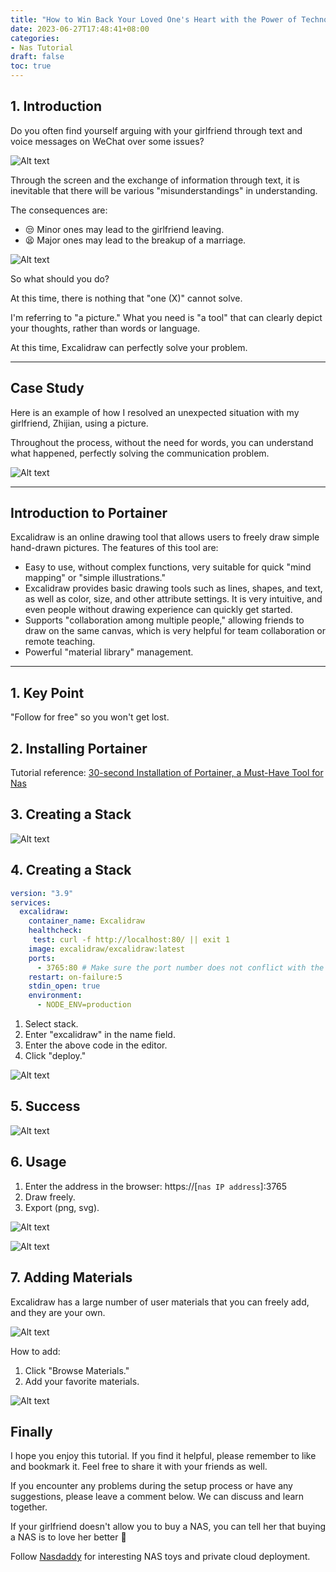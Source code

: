 ```yaml
---
title: "How to Win Back Your Loved One's Heart with the Power of Technology: I Used Excalidraw to Make Her Understand My Heart"
date: 2023-06-27T17:48:41+08:00
categories:
- Nas Tutorial
draft: false
toc: true
---
```


## 1. Introduction

Do you often find yourself arguing with your girlfriend through text and voice messages on WeChat over some issues?

![Alt text](https://img-nasdaddy.liuxingoo.cn/img/202305291425520.gif "Pic")

Through the screen and the exchange of information through text, it is inevitable that there will be various "misunderstandings" in understanding.

The consequences are:

- 😒 Minor ones may lead to the girlfriend leaving.
- 😫 Major ones may lead to the breakup of a marriage.

![Alt text](https://img-nasdaddy.liuxingoo.cn/img/202305291422135.png "Pic")

So what should you do?

At this time, there is nothing that "one (X)" cannot solve.

I'm referring to "a picture." What you need is "a tool" that can clearly depict your thoughts, rather than words or language.

At this time, Excalidraw can perfectly solve your problem.

---

## Case Study

Here is an example of how I resolved an unexpected situation with my girlfriend, Zhijian, using a picture.

Throughout the process, without the need for words, you can understand what happened, perfectly solving the communication problem.

![Alt text](https://img-nasdaddy.liuxingoo.cn/img/202305291435555.png "Pic")

---

## Introduction to Portainer

Excalidraw is an online drawing tool that allows users to freely draw simple hand-drawn pictures. The features of this tool are:

- Easy to use, without complex functions, very suitable for quick "mind mapping" or "simple illustrations."
- Excalidraw provides basic drawing tools such as lines, shapes, and text, as well as color, size, and other attribute settings. It is very intuitive, and even people without drawing experience can quickly get started.
- Supports "collaboration among multiple people," allowing friends to draw on the same canvas, which is very helpful for team collaboration or remote teaching.
- Powerful "material library" management.

---

## 1. Key Point

"Follow for free" so you won't get lost.

## 2. Installing Portainer

Tutorial reference:
[30-second Installation of Portainer, a Must-Have Tool for Nas](/how-to-install-portainer-in-nas/)

## 3. Creating a Stack

![Alt text](https://mariushosting.com/wp-content/uploads/2022/08/1-Synology-Portainer-Add-Stack.png "Pic")

## 4. Creating a Stack

```yaml
version: "3.9"
services:
  excalidraw:
    container_name: Excalidraw
    healthcheck:
     test: curl -f http://localhost:80/ || exit 1
    image: excalidraw/excalidraw:latest
    ports:
      - 3765:80 # Make sure the port number does not conflict with the original one
    restart: on-failure:5
    stdin_open: true
    environment:
      - NODE_ENV=production
```

1. Select stack.
2. Enter "excalidraw" in the name field.
3. Enter the above code in the editor.
4. Click "deploy."

![Alt text](https://img-nasdaddy.liuxingoo.cn/img/202305291442842.png "Pic")

## 5. Success

![Alt text](https://mariushosting.com/wp-content/uploads/2023/02/Excalidraw-Synology-NAS-Set-up-3.png "Pic")

## 6. Usage

1. Enter the address in the browser: https://[`nas IP address`]:3765
2. Draw freely.
3. Export (png, svg).

![Alt text](https://img-nasdaddy.liuxingoo.cn/img/202305291454803.png "Pic")

![Alt text](https://img-nasdaddy.liuxingoo.cn/img/202305291454150.png "Pic")

## 7. Adding Materials

Excalidraw has a large number of user materials that you can freely add, and they are your own.

![Alt text](https://img-nasdaddy.liuxingoo.cn/img/202305291455876.png "Pic")

How to add:

1. Click "Browse Materials."
2. Add your favorite materials.

![Alt text](https://img-nasdaddy.liuxingoo.cn/img/202305291455833.png "Pic")

## Finally

I hope you enjoy this tutorial. If you find it helpful, please remember to like and bookmark it. Feel free to share it with your friends as well.

If you encounter any problems during the setup process or have any suggestions, please leave a comment below. We can discuss and learn together.

If your girlfriend doesn't allow you to buy a NAS, you can tell her that buying a NAS is to love her better 🤣

Follow [Nasdaddy](https://nasdaddy.com) for interesting NAS toys and private cloud deployment.
